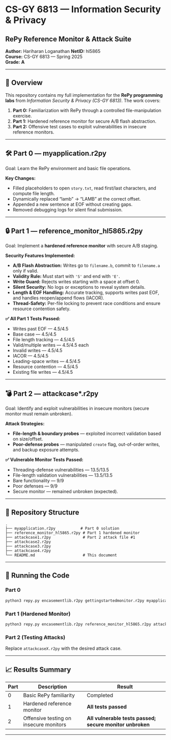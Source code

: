 # CS-GY 6813 — Information Security & Privacy  
## RePy Reference Monitor & Attack Suite

**Author:** Hariharan Loganathan
**NetID:** hl5865  
**Course:** CS-GY 6813 — Spring 2025  
**Grade:** **A**  

---

## 📜 Overview  
This repository contains my full implementation for the **RePy programming labs** from *Information Security & Privacy (CS-GY 6813)*. The work covers:  
1. **Part 0:** Familiarization with RePy through a controlled file-manipulation exercise.  
2. **Part 1:** Hardened reference monitor for secure A/B flash abstraction.  
3. **Part 2:** Offensive test cases to exploit vulnerabilities in insecure reference monitors.  

---

## 🛠 Part 0 — myapplication.r2py  
Goal: Learn the RePy environment and basic file operations.

**Key Changes:**  
- Filled placeholders to open `story.txt`, read first/last characters, and compute file length.  
- Dynamically replaced “lamb” → “LAMB” at the correct offset.  
- Appended a new sentence at EOF without creating gaps.  
- Removed debugging logs for silent final submission.  

---

## 🔒 Part 1 — reference_monitor_hl5865.r2py  
Goal: Implement a **hardened reference monitor** with secure A/B staging.

**Security Features Implemented:**  
- **A/B Flash Abstraction:** Writes go to `filename.b`, commit to `filename.a` only if valid.  
- **Validity Rule:** Must start with `'S'` and end with `'E'`.  
- **Write Guard:** Rejects writes starting with a space at offset 0.  
- **Silent Security:** No logs or exceptions to reveal system details.  
- **Length & EOF Handling:** Accurate tracking, supports writes past EOF, and handles reopen/append flows (IACOR).  
- **Thread-Safety:** Per-file locking to prevent race conditions and ensure resource contention safety.

**✅ All Part 1 Tests Passed:**  
- Writes past EOF — 4.5/4.5  
- Base case — 4.5/4.5  
- File length tracking — 4.5/4.5  
- Valid/multiple writes — 4.5/4.5 each  
- Invalid writes — 4.5/4.5  
- IACOR — 4.5/4.5  
- Leading-space writes — 4.5/4.5  
- Resource contention — 4.5/4.5  
- Existing file writes — 4.5/4.5  

---

## 💣 Part 2 — attackcase\*.r2py  
Goal: Identify and exploit vulnerabilities in insecure monitors (secure monitor must remain unbroken).

**Attack Strategies:**  
- **File-length & boundary probes** — exploited incorrect validation based on size/offset.  
- **Poor-defense probes** — manipulated `create` flag, out-of-order writes, and backup exposure attempts.  

**✅ Vulnerable Monitor Tests Passed:**  
- Threading-defense vulnerabilities — 13.5/13.5  
- File-length validation vulnerabilities — 13.5/13.5  
- Bare functionality — 9/9  
- Poor defenses — 9/9  
- Secure monitor — remained unbroken (expected).  

---

## 📂 Repository Structure  
```
.
├── myapplication.r2py           # Part 0 solution
├── reference_monitor_hl5865.r2py # Part 1 hardened monitor
├── attackcase1.r2py              # Part 2 attack file #1
├── attackcase2.r2py
├── attackcase3.r2py
├── attackcase4.r2py
└── README.md                     # This document
```

---

## 🚀 Running the Code  

### **Part 0**  
```bash
python3 repy.py encasementlib.r2py gettingstartedmonitor.r2py myapplication.r2py
```

### **Part 1** (Hardened Monitor)  
```bash
python3 repy.py encasementlib.r2py reference_monitor_hl5865.r2py attackcase1.r2py
```

### **Part 2** (Testing Attacks)  
Replace `attackcaseX.r2py` with the desired attack case.  

---

## 📈 Results Summary  
| Part | Description | Result |
|------|-------------|--------|
| 0    | Basic RePy familiarity | Completed |
| 1    | Hardened reference monitor | **All tests passed** |
| 2    | Offensive testing on insecure monitors | **All vulnerable tests passed; secure monitor unbroken** |

---


